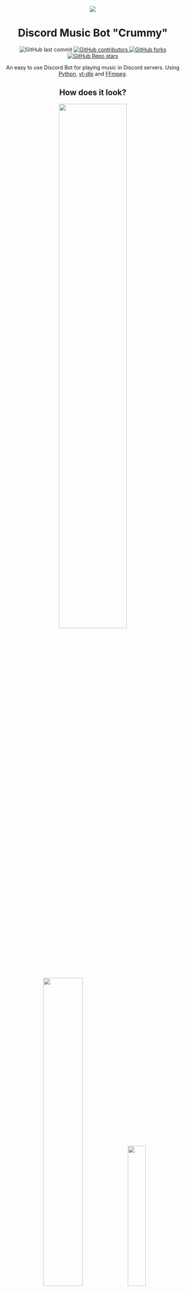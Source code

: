 <p align="center">
  <img src="https://user-images.githubusercontent.com/86860760/220523513-b32c0c1d-c003-408a-9569-a0c1d7d81ec5.jpg">
</p>
<h1 align="center"> Discord Music Bot "Crummy" </h1>
<p align="center">
  <img alt="GitHub last commit" src="https://img.shields.io/github/last-commit/MarcoTheBigCreator/DiscordMusicBot?color=blueviolet&style=for-the-badge">
  <a href="https://github.com/MarcoTheBigCreator/DiscordMusicBot/graphs/contributors">
    <img alt="GitHub contributors" src="https://img.shields.io/github/contributors/MarcoTheBigCreator/DiscordMusicBot?color=gree&style=for-the-badge">
  </a>
   <a href="https://github.com/MarcoTheBigCreator/DiscordMusicBot/network/members">
    <img alt="GitHub forks" src="https://img.shields.io/github/forks/MarcoTheBigCreator/DiscordMusicBot?style=for-the-badge">
  </a>
  <a href="https://github.com/MarcoTheBigCreator/DiscordMusicBot/stargazers">
    <img alt="GitHub Repo stars" src="https://img.shields.io/github/stars/MarcoTheBigCreator/DiscordMusicBot?color=yellow&style=for-the-badge">
  </a>
  <p align="center">
   An easy to use Discord Bot for playing music in Discord servers. Using <a href="https://www.python.org/">Python</a>, <a href="https://github.com/yt-dlp/yt-dlp">yt-dlp</a> and <a href="https://ffmpeg.org/">FFmpeg</a>.
  </p>
<h2 align="center"> How does it look? </h2>
<p align="center">
<img src="https://user-images.githubusercontent.com/86860760/220539038-a159bc06-9bd5-4447-a39c-ecab82c1413c.png" style="width: 60%;">
<img src="https://user-images.githubusercontent.com/86860760/220539054-b0668e49-b4f2-4868-9e05-1511c3018d46.png" style="width: 46%;">
<img src="https://user-images.githubusercontent.com/86860760/220660246-e1aa7530-5e02-4eea-890a-5a799dae0034.png" style="width: 31%;">
  
</p>
<p align="left">
</p>
